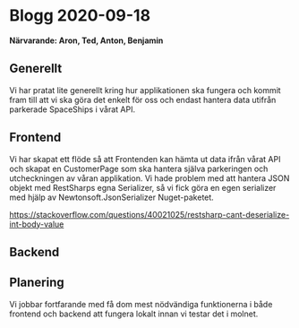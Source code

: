 # Blogg 2020-09-18

**Närvarande: Aron, Ted, Anton, Benjamin**



## Generellt

Vi har pratat lite generellt kring hur applikationen ska fungera och kommit fram till att vi ska göra det enkelt för oss och endast hantera data utifrån parkerade SpaceShips i vårat API.

## Frontend

Vi har skapat ett flöde så att Frontenden kan hämta ut data ifrån vårat API och skapat en CustomerPage som ska hantera själva parkeringen och utcheckningen av våran applikation. Vi hade problem med att hantera JSON objekt med RestSharps egna Serializer, så vi fick göra en egen serializer med hjälp av Newtonsoft.JsonSerializer Nuget-paketet.

https://stackoverflow.com/questions/40021025/restsharp-cant-deserialize-int-body-value

## Backend    

## Planering

Vi jobbar fortfarande med få dom mest nödvändiga funktionerna i både frontend och backend att fungera lokalt innan vi testar det i molnet. 
